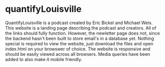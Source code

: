 # quantifyLouisville
QuantifyLouisville is a podcast created by Eric Bickel and Michael Weis. This website is a landing page describing the podcast and creators. All of the links should fully function. However, the newletter page does not, since the backend hasn't been built to store email's in a database yet. Nothing special is required to view the website, just download the files and open index.html on your browswer of choice.
The website is responsive and should be easily viewed across all browsers. Media queries have been added to also make it mobile friendly. 
